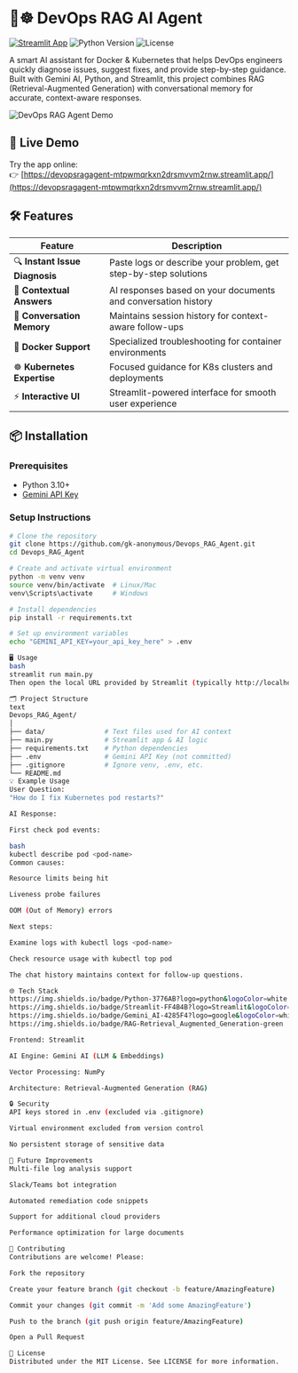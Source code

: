 # 🐳☸ DevOps RAG AI Agent

[![Streamlit App](https://static.streamlit.io/badges/streamlit_badge_black_white.svg)](https://devopsragagent-mtpwmqrkxn2drsmvvm2rnw.streamlit.app/)
![Python Version](https://img.shields.io/badge/python-3.10%2B-blue)
![License](https://img.shields.io/badge/license-MIT-green)

A smart AI assistant for Docker & Kubernetes that helps DevOps engineers quickly diagnose issues, suggest fixes, and provide step-by-step guidance. Built with Gemini AI, Python, and Streamlit, this project combines RAG (Retrieval-Augmented Generation) with conversational memory for accurate, context-aware responses.

![DevOps RAG Agent Demo](https://via.placeholder.com/800x400?text=DevOps+RAG+Agent+Demo+Screenshot)

## 🚀 Live Demo

Try the app online:  
👉 [https://devopsragagent-mtpwmqrkxn2drsmvvm2rnw.streamlit.app/](https://devopsragagent-mtpwmqrkxn2drsmvvm2rnw.streamlit.app/)

## 🛠 Features

| Feature | Description |
|---------|-------------|
| 🔍 **Instant Issue Diagnosis** | Paste logs or describe your problem, get step-by-step solutions |
| 📂 **Contextual Answers** | AI responses based on your documents and conversation history |
| 💬 **Conversation Memory** | Maintains session history for context-aware follow-ups |
| 🐳 **Docker Support** | Specialized troubleshooting for container environments |
| ☸ **Kubernetes Expertise** | Focused guidance for K8s clusters and deployments |
| ⚡ **Interactive UI** | Streamlit-powered interface for smooth user experience |

## 📦 Installation

### Prerequisites
- Python 3.10+
- [Gemini API Key](https://ai.google.dev/)

### Setup Instructions

```bash
# Clone the repository
git clone https://github.com/gk-anonymous/Devops_RAG_Agent.git
cd Devops_RAG_Agent

# Create and activate virtual environment
python -m venv venv
source venv/bin/activate  # Linux/Mac
venv\Scripts\activate     # Windows

# Install dependencies
pip install -r requirements.txt

# Set up environment variables
echo "GEMINI_API_KEY=your_api_key_here" > .env

🖥 Usage
bash
streamlit run main.py
Then open the local URL provided by Streamlit (typically http://localhost:8501)

🗂 Project Structure
text
Devops_RAG_Agent/
│
├── data/               # Text files used for AI context
├── main.py             # Streamlit app & AI logic
├── requirements.txt    # Python dependencies
├── .env                # Gemini API Key (not committed)
├── .gitignore          # Ignore venv, .env, etc.
└── README.md
💡 Example Usage
User Question:
"How do I fix Kubernetes pod restarts?"

AI Response:

First check pod events:

bash
kubectl describe pod <pod-name>
Common causes:

Resource limits being hit

Liveness probe failures

OOM (Out of Memory) errors

Next steps:

Examine logs with kubectl logs <pod-name>

Check resource usage with kubectl top pod

The chat history maintains context for follow-up questions.

🌐 Tech Stack
https://img.shields.io/badge/Python-3776AB?logo=python&logoColor=white
https://img.shields.io/badge/Streamlit-FF4B4B?logo=Streamlit&logoColor=white
https://img.shields.io/badge/Gemini_AI-4285F4?logo=google&logoColor=white
https://img.shields.io/badge/RAG-Retrieval_Augmented_Generation-green

Frontend: Streamlit

AI Engine: Gemini AI (LLM & Embeddings)

Vector Processing: NumPy

Architecture: Retrieval-Augmented Generation (RAG)

🔒 Security
API keys stored in .env (excluded via .gitignore)

Virtual environment excluded from version control

No persistent storage of sensitive data

🚧 Future Improvements
Multi-file log analysis support

Slack/Teams bot integration

Automated remediation code snippets

Support for additional cloud providers

Performance optimization for large documents

🤝 Contributing
Contributions are welcome! Please:

Fork the repository

Create your feature branch (git checkout -b feature/AmazingFeature)

Commit your changes (git commit -m 'Add some AmazingFeature')

Push to the branch (git push origin feature/AmazingFeature)

Open a Pull Request

📜 License
Distributed under the MIT License. See LICENSE for more information.
